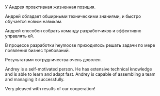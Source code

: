 У Андрея проактивная жизненная позиция.

Андрей обладает обширными техническими знаниями, и быстро обучается новым
навыкам.

Андрей способен собрать команду разработчиков и эффективно управлять ей.

В процессе разработки heymoose приходилось решать задачи по мере появления
бизнес требований.

Результатами сотрудничества очень доволен.

Andrey is a self-motivated person. He has extensive technical knowledge
and is able to learn and adapt fast. Andrey is capable of assembling a
team and managing it successfully.

Very pleased with results of our cooperation!
